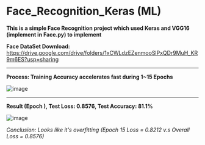 # Face_Recognition_Keras (ML)

**This is a simple Face Recognition project which used Keras and VGG16 (implement in Face.py) to implement**

**Face DataSet Download:** https://drive.google.com/drive/folders/1xCWLdzEZenmooSlPxQDr9MuH_KR9m6ES?usp=sharing

---

**Process: Training Accuracy accelerates fast during 1~15 Epochs**

![image](https://github.com/KBLin1996/Face_Recognition_Keras-ML-/blob/master/First_15Epochs.PNG)

---

**Result (Epoch ), Test Loss: 0.8576, Test Accuracy: 81.1%**

![image](https://github.com/KBLin1996/Face_Recognition_Keras-ML-/blob/master/30Epochs.PNG)

*Conclusion: Looks like it's overfitting (Epoch 15 Loss = 0.8212 v.s Overall Loss = 0.8576)*
